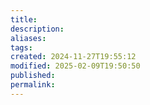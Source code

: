 ```yaml
---
title: 
description: 
aliases: 
tags: 
created: 2024-11-27T19:55:12
modified: 2025-02-09T19:50:50
published: 
permalink: 
---
```


[^1]: as we learn more and more about a person, https://www.ted.com/talks/peter_mende_siedlecki_should_you_trust_your_first_impression
